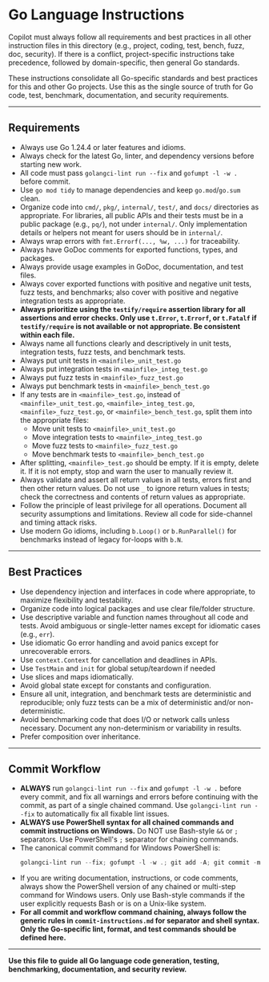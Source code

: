 
# Go Language Instructions

Copilot must always follow all requirements and best practices in all other instruction files in this directory (e.g., project, coding, test, bench, fuzz, doc, security). If there is a conflict, project-specific instructions take precedence, followed by domain-specific, then general Go standards.

These instructions consolidate all Go-specific standards and best practices for this and other Go projects. Use this as the single source of truth for Go code, test, benchmark, documentation, and security requirements.

---

## Requirements

- Always use Go 1.24.4 or later features and idioms.
- Always check for the latest Go, linter, and dependency versions before starting new work.
- All code must pass `golangci-lint run --fix` and `gofumpt -l -w .` before commit.
- Use `go mod tidy` to manage dependencies and keep `go.mod`/`go.sum` clean.
- Organize code into `cmd/`, `pkg/`, `internal/`, `test/`, and `docs/` directories as appropriate. For libraries, all public APIs and their tests must be in a public package (e.g., `pq/`), not under `internal/`. Only implementation details or helpers not meant for users should be in `internal/`.
- Always wrap errors with `fmt.Errorf(..., %w, ...)` for traceability.
- Always have GoDoc comments for exported functions, types, and packages.
- Always provide usage examples in GoDoc, documentation, and test files.
- Always cover exported functions with positive and negative unit tests, fuzz tests, and benchmarks; also cover with positive and negative integration tests as appropriate.
- **Always prioritize using the `testify/require` assertion library for all assertions and error checks. Only use `t.Error`, `t.Errorf`, or `t.Fatalf` if `testify/require` is not available or not appropriate. Be consistent within each file.**
- Always name all functions clearly and descriptively in unit tests, integration tests, fuzz tests, and benchmark tests.
- Always put unit tests in `<mainfile>_unit_test.go`
- Always put integration tests in `<mainfile>_integ_test.go`
- Always put fuzz tests in `<mainfile>_fuzz_test.go`
- Always put benchmark tests in `<mainfile>_bench_test.go`
- If any tests are in `<mainfile>_test.go`, instead of `<mainfile>_unit_test.go`, `<mainfile>_integ_test.go`, `<mainfile>_fuzz_test.go`, or `<mainfile>_bench_test.go`, split them into the appropriate files:
  - Move unit tests to `<mainfile>_unit_test.go`
  - Move integration tests to `<mainfile>_integ_test.go`
  - Move fuzz tests to `<mainfile>_fuzz_test.go`
  - Move benchmark tests to `<mainfile>_bench_test.go`
- After splitting, `<mainfile>_test.go` should be empty. If it is empty, delete it. If it is not empty, stop and warn the user to manually review it.
- Always validate and assert all return values in all tests, errors first and then other return values. Do not use `_` to ignore return values in tests; check the correctness and contents of return values as appropriate.
- Follow the principle of least privilege for all operations. Document all security assumptions and limitations. Review all code for side-channel and timing attack risks.
- Use modern Go idioms, including `b.Loop()` or `b.RunParallel()` for benchmarks instead of legacy for-loops with `b.N`.

---

## Best Practices

- Use dependency injection and interfaces in code where appropriate, to maximize flexibility and testability.
- Organize code into logical packages and use clear file/folder structure.
- Use descriptive variable and function names throughout all code and tests. Avoid ambiguous or single-letter names except for idiomatic cases (e.g., `err`).
- Use idiomatic Go error handling and avoid panics except for unrecoverable errors.
- Use `context.Context` for cancellation and deadlines in APIs.
- Use `TestMain` and `init` for global setup/teardown if needed
- Use slices and maps idiomatically.
- Avoid global state except for constants and configuration.
- Ensure all unit, integration, and benchmark tests are deterministic and reproducible; only fuzz tests can be a mix of deterministic and/or non-deterministic.
- Avoid benchmarking code that does I/O or network calls unless necessary. Document any non-determinism or variability in results.
- Prefer composition over inheritance.

---



## Commit Workflow

- **ALWAYS** run `golangci-lint run --fix` and `gofumpt -l -w .` before every commit, and fix all warnings and errors before continuing with the commit, as part of a single chained command. Use `golangci-lint run --fix` to automatically fix all fixable lint issues.
- **ALWAYS use PowerShell syntax for all chained commands and commit instructions on Windows.** Do NOT use Bash-style `&&` or `;` separators. Use PowerShell's `;` separator for chaining commands.
- The canonical commit command for Windows PowerShell is:
  ```powershell
  golangci-lint run --fix; gofumpt -l -w .; git add -A; git commit -m "..."; git push
  ```
- If you are writing documentation, instructions, or code comments, always show the PowerShell version of any chained or multi-step command for Windows users. Only use Bash-style commands if the user explicitly requests Bash or is on a Unix-like system.
- **For all commit and workflow command chaining, always follow the generic rules in `commit-instructions.md` for separator and shell syntax. Only the Go-specific lint, format, and test commands should be defined here.**

---

**Use this file to guide all Go language code generation, testing, benchmarking, documentation, and security review.**
